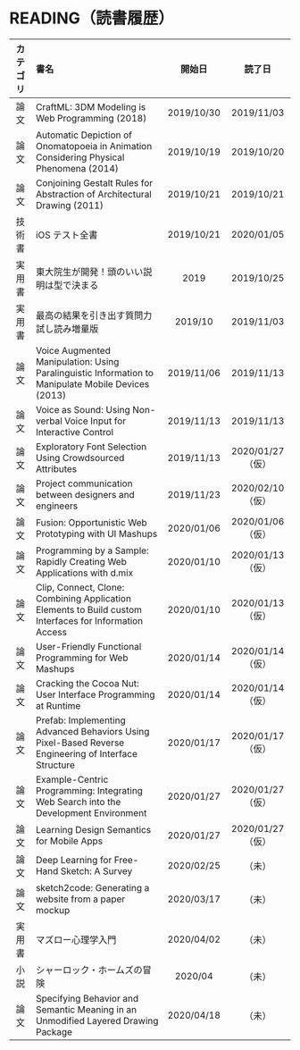 # READING（読書履歴）

| カテゴリ | 書名                                                                                                   |   開始日   |      読了日      |
| :------: | :----------------------------------------------------------------------------------------------------- | :--------: | :--------------: |
|   論文   | CraftML: 3DM Modeling is Web Programming (2018)                                                        | 2019/10/30 |    2019/11/03    |
|   論文   | Automatic Depiction of Onomatopoeia in Animation Considering Physical Phenomena (2014)                 | 2019/10/19 |    2019/10/20    |
|   論文   | Conjoining Gestalt Rules for Abstraction of Architectural Drawing (2011)                               | 2019/10/21 |    2019/10/21    |
|  技術書  | iOS テスト全書                                                                                         | 2019/10/21 |    2020/01/05    |
|  実用書  | 東大院生が開発！頭のいい説明は型で決まる                                                               |    2019    |    2019/10/25    |
|  実用書  | 最高の結果を引き出す質問力 試し読み増量版                                                              |  2019/10   |    2019/11/03    |
|   論文   | Voice Augmented Manipulation: Using Paralinguistic Information to Manipulate Mobile Devices (2013)     | 2019/11/06 |    2019/11/13    |
|   論文   | Voice as Sound: Using Non-verbal Voice Input for Interactive Control                                   | 2019/11/13 |    2019/11/13    |
|   論文   | Exploratory Font Selection Using Crowdsourced Attributes                                               | 2019/11/13 | 2020/01/27（仮） |
|   論文   | Project communication between designers and engineers                                                  | 2019/11/23 | 2020/02/10（仮） |
|   論文   | Fusion: Opportunistic Web Prototyping with UI Mashups                                                  | 2020/01/06 | 2020/01/06（仮） |
|   論文   | Programming by a Sample: Rapidly Creating Web Applications with d.mix                                  | 2020/01/10 | 2020/01/13（仮） |
|   論文   | Clip, Connect, Clone: Combining Application Elements to Build custom Interfaces for Information Access | 2020/01/10 | 2020/01/13（仮） |
|   論文   | User-Friendly Functional Programming for Web Mashups                                                   | 2020/01/14 | 2020/01/14（仮） |
|   論文   | Cracking the Cocoa Nut: User Interface Programming at Runtime                                          | 2020/01/14 | 2020/01/14（仮） |
|   論文   | Prefab: Implementing Advanced Behaviors Using Pixel-Based Reverse Engineering of Interface Structure   | 2020/01/17 | 2020/01/17（仮） |
|   論文   | Example-Centric Programming: Integrating Web Search into the Development Environment                   | 2020/01/27 | 2020/01/27（仮） |
|   論文   | Learning Design Semantics for Mobile Apps                                                              | 2020/01/27 | 2020/01/27（仮） |
|   論文   | Deep Learning for Free-Hand Sketch: A Survey                                                           | 2020/02/25 |      （未）      |
|   論文   | sketch2code: Generating a website from a paper mockup                                                  | 2020/03/17 |      （未）      |
|  実用書  | マズロー心理学入門                                                                                     | 2020/04/02 |      （未）      |
|   小説   | シャーロック・ホームズの冒険                                                                           |  2020/04   |      （未）      |
|   論文   | Specifying Behavior and Semantic Meaning in an Unmodified Layered Drawing Package                      | 2020/04/18 |      （未）      |
